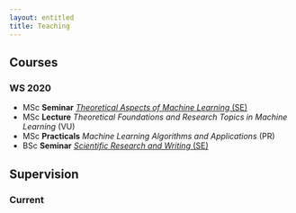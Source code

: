 ```yaml
---
layout: entitled
title: Teaching
---
```




## Courses 

### WS 2020 

- MSc **Seminar** [*Theoretical Aspects of Machine Learning* (SE)](./ws2021/seminar_msc.html)
- MSc **Lecture** *Theoretical Foundations and Research Topics in Machine Learning* (VU)
- MSc **Practicals** *Machine Learning Algorithms and Applications* (PR)
- BSc **Seminar** [*Scientific Research and Writing* (SE)](./ws2021/seminar_bsc.html)


## Supervision

### Current


